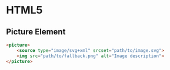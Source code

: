 # HTML5

## Picture Element

```html
<picture>
    <source type="image/svg+xml" srcset="path/to/image.svg">
    <img src="path/to/fallback.png" alt="Image description">
</picture>
```